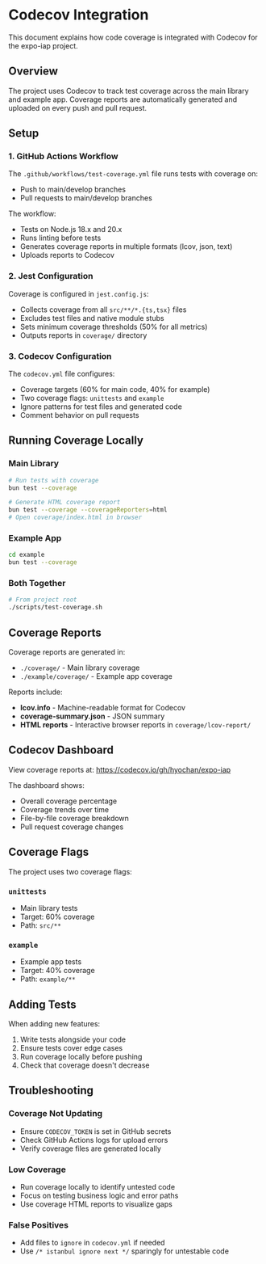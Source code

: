 # Codecov Integration

This document explains how code coverage is integrated with Codecov for the expo-iap project.

## Overview

The project uses Codecov to track test coverage across the main library and example app. Coverage reports are automatically generated and uploaded on every push and pull request.

## Setup

### 1. GitHub Actions Workflow

The `.github/workflows/test-coverage.yml` file runs tests with coverage on:

- Push to main/develop branches
- Pull requests to main/develop branches

The workflow:

- Tests on Node.js 18.x and 20.x
- Runs linting before tests
- Generates coverage reports in multiple formats (lcov, json, text)
- Uploads reports to Codecov

### 2. Jest Configuration

Coverage is configured in `jest.config.js`:

- Collects coverage from all `src/**/*.{ts,tsx}` files
- Excludes test files and native module stubs
- Sets minimum coverage thresholds (50% for all metrics)
- Outputs reports in `coverage/` directory

### 3. Codecov Configuration

The `codecov.yml` file configures:

- Coverage targets (60% for main code, 40% for example)
- Two coverage flags: `unittests` and `example`
- Ignore patterns for test files and generated code
- Comment behavior on pull requests

## Running Coverage Locally

### Main Library

```bash
# Run tests with coverage
bun test --coverage

# Generate HTML coverage report
bun test --coverage --coverageReporters=html
# Open coverage/index.html in browser
```

### Example App

```bash
cd example
bun test --coverage
```

### Both Together

```bash
# From project root
./scripts/test-coverage.sh
```

## Coverage Reports

Coverage reports are generated in:

- `./coverage/` - Main library coverage
- `./example/coverage/` - Example app coverage

Reports include:

- **lcov.info** - Machine-readable format for Codecov
- **coverage-summary.json** - JSON summary
- **HTML reports** - Interactive browser reports in `coverage/lcov-report/`

## Codecov Dashboard

View coverage reports at: https://codecov.io/gh/hyochan/expo-iap

The dashboard shows:

- Overall coverage percentage
- Coverage trends over time
- File-by-file coverage breakdown
- Pull request coverage changes

## Coverage Flags

The project uses two coverage flags:

### `unittests`

- Main library tests
- Target: 60% coverage
- Path: `src/**`

### `example`

- Example app tests
- Target: 40% coverage
- Path: `example/**`

## Adding Tests

When adding new features:

1. Write tests alongside your code
2. Ensure tests cover edge cases
3. Run coverage locally before pushing
4. Check that coverage doesn't decrease

## Troubleshooting

### Coverage Not Updating

- Ensure `CODECOV_TOKEN` is set in GitHub secrets
- Check GitHub Actions logs for upload errors
- Verify coverage files are generated locally

### Low Coverage

- Run coverage locally to identify untested code
- Focus on testing business logic and error paths
- Use coverage HTML reports to visualize gaps

### False Positives

- Add files to `ignore` in `codecov.yml` if needed
- Use `/* istanbul ignore next */` sparingly for untestable code
